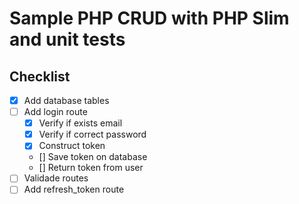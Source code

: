 # Sample PHP CRUD with PHP Slim and unit tests

## Checklist

* [x] Add database tables
* [ ] Add login route
    * [x] Verify if exists email
    * [x] Verify if correct password
    * [x] Construct token
    * [] Save token on database
    * [] Return token from user
* [ ] Validade routes
* [ ] Add refresh_token route